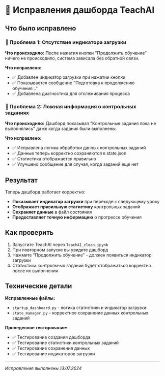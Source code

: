 # 🔧 Исправления дашборда TeachAI

## Что было исправлено

### 🚨 Проблема 1: Отсутствие индикатора загрузки
**Что происходило:** После нажатия кнопки "Продолжить обучение" ничего не происходило, система зависала без обратной связи.

**Что исправлено:**
- ✅ Добавлен индикатор загрузки при нажатии кнопки
- ✅ Показывается сообщение "Подготовка к продолжению обучения..."
- ✅ Добавлена диагностика для отслеживания процесса

### 🚨 Проблема 2: Ложная информация о контрольных заданиях
**Что происходило:** Дашборд показывал "Контрольные задания пока не выполнялись" даже когда задания были выполнены.

**Что исправлено:**
- ✅ Исправлена логика обработки данных контрольных заданий
- ✅ Данные теперь корректно сохраняются в state.json
- ✅ Статистика отображается правильно
- ✅ Улучшено сообщение для случая, когда заданий еще нет

## Результат

Теперь дашборд работает корректно:
- **Показывает индикатор загрузки** при переходе к следующему уроку
- **Отображает правильную статистику** контрольных заданий
- **Сохраняет данные** в файл состояния
- **Предоставляет точную информацию** о прогрессе обучения

## Как проверить

1. Запустите TeachAI через `TeachAI_clean.ipynb`
2. При повторном запуске вы увидите дашборд
3. Нажмите "Продолжить обучение" - должен появиться индикатор загрузки
4. Статистика контрольных заданий будет отображаться корректно после их выполнения

## Технические детали

**Исправленные файлы:**
- `startup_dashboard.py` - логика статистики и индикатор загрузки
- `state_manager.py` - корректное сохранение данных контрольных заданий

**Проведенное тестирование:**
- ✅ Тестирование создания дашборда
- ✅ Тестирование статистики контрольных заданий
- ✅ Тестирование сохранения данных
- ✅ Тестирование индикаторов загрузки

---

*Исправления выполнены 13.07.2024* 